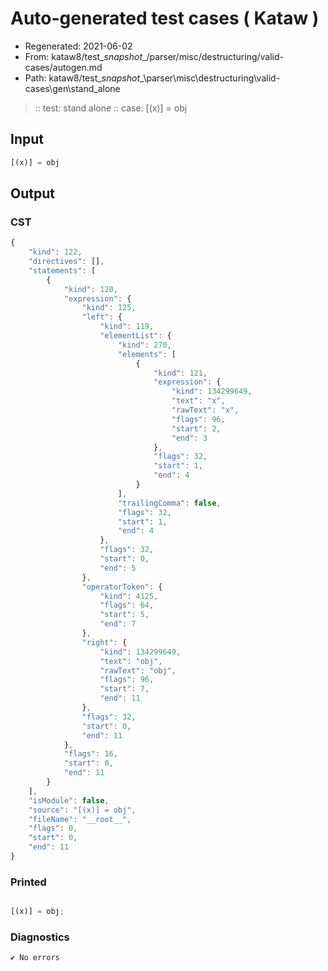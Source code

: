 # Auto-generated test cases ( Kataw )
- Regenerated: 2021-06-02
- From: kataw8/test\__snapshot__/parser/misc/destructuring/valid-cases/autogen.md
- Path: kataw8/test\__snapshot__\parser\misc\destructuring\valid-cases\gen\stand_alone
> :: test: stand alone
> :: case: [(x)] = obj
## Input

`````js
[(x)] = obj
`````
## Output

### CST

```javascript
{
    "kind": 122,
    "directives": [],
    "statements": [
        {
            "kind": 120,
            "expression": {
                "kind": 125,
                "left": {
                    "kind": 119,
                    "elementList": {
                        "kind": 270,
                        "elements": [
                            {
                                "kind": 121,
                                "expression": {
                                    "kind": 134299649,
                                    "text": "x",
                                    "rawText": "x",
                                    "flags": 96,
                                    "start": 2,
                                    "end": 3
                                },
                                "flags": 32,
                                "start": 1,
                                "end": 4
                            }
                        ],
                        "trailingComma": false,
                        "flags": 32,
                        "start": 1,
                        "end": 4
                    },
                    "flags": 32,
                    "start": 0,
                    "end": 5
                },
                "operatorToken": {
                    "kind": 4125,
                    "flags": 64,
                    "start": 5,
                    "end": 7
                },
                "right": {
                    "kind": 134299649,
                    "text": "obj",
                    "rawText": "obj",
                    "flags": 96,
                    "start": 7,
                    "end": 11
                },
                "flags": 32,
                "start": 0,
                "end": 11
            },
            "flags": 16,
            "start": 0,
            "end": 11
        }
    ],
    "isModule": false,
    "source": "[(x)] = obj",
    "fileName": "__root__",
    "flags": 0,
    "start": 0,
    "end": 11
}
```

### Printed

```javascript

[(x)] = obj;
```

### Diagnostics

```javascript
✔ No errors
```


